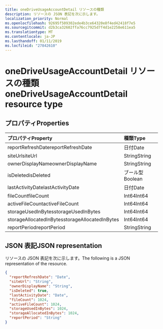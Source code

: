 ```yaml
---
title: oneDriveUsageAccountDetail リソースの種類
description: リソースの JSON 表記を次に示します。
localization_priority: Normal
ms.openlocfilehash: 92695f509302ede4b3ce64320e8f4ed42418f7e5
ms.sourcegitcommit: d2b3ca32602ffa76cc7925d7f4d1e2258e611ea5
ms.translationtype: MT
ms.contentlocale: ja-JP
ms.lasthandoff: 01/11/2019
ms.locfileid: "27842610"
---
```

# <a name="onedriveusageaccountdetail-resource-type"></a><span data-ttu-id="a8826-103">oneDriveUsageAccountDetail リソースの種類</span><span class="sxs-lookup"><span data-stu-id="a8826-103">oneDriveUsageAccountDetail resource type</span></span>

## <a name="properties"></a><span data-ttu-id="a8826-104">プロパティ</span><span class="sxs-lookup"><span data-stu-id="a8826-104">Properties</span></span>

| <span data-ttu-id="a8826-105">プロパティ</span><span class="sxs-lookup"><span data-stu-id="a8826-105">Property</span></span>                | <span data-ttu-id="a8826-106">種類</span><span class="sxs-lookup"><span data-stu-id="a8826-106">Type</span></span>    |
| :---------------------- | :------ |
| <span data-ttu-id="a8826-107">reportRefreshDate</span><span class="sxs-lookup"><span data-stu-id="a8826-107">reportRefreshDate</span></span>       | <span data-ttu-id="a8826-108">日付</span><span class="sxs-lookup"><span data-stu-id="a8826-108">Date</span></span>    |
| <span data-ttu-id="a8826-109">siteUrl</span><span class="sxs-lookup"><span data-stu-id="a8826-109">siteUrl</span></span>                 | <span data-ttu-id="a8826-110">String</span><span class="sxs-lookup"><span data-stu-id="a8826-110">String</span></span>  |
| <span data-ttu-id="a8826-111">ownerDisplayName</span><span class="sxs-lookup"><span data-stu-id="a8826-111">ownerDisplayName</span></span>        | <span data-ttu-id="a8826-112">String</span><span class="sxs-lookup"><span data-stu-id="a8826-112">String</span></span>  |
| <span data-ttu-id="a8826-113">isDeleted</span><span class="sxs-lookup"><span data-stu-id="a8826-113">isDeleted</span></span>               | <span data-ttu-id="a8826-114">ブール型</span><span class="sxs-lookup"><span data-stu-id="a8826-114">Boolean</span></span> |
| <span data-ttu-id="a8826-115">lastActivityDate</span><span class="sxs-lookup"><span data-stu-id="a8826-115">lastActivityDate</span></span>        | <span data-ttu-id="a8826-116">日付</span><span class="sxs-lookup"><span data-stu-id="a8826-116">Date</span></span>    |
| <span data-ttu-id="a8826-117">fileCount</span><span class="sxs-lookup"><span data-stu-id="a8826-117">fileCount</span></span>               | <span data-ttu-id="a8826-118">Int64</span><span class="sxs-lookup"><span data-stu-id="a8826-118">Int64</span></span>   |
| <span data-ttu-id="a8826-119">activeFileCount</span><span class="sxs-lookup"><span data-stu-id="a8826-119">activeFileCount</span></span>         | <span data-ttu-id="a8826-120">Int64</span><span class="sxs-lookup"><span data-stu-id="a8826-120">Int64</span></span>   |
| <span data-ttu-id="a8826-121">storageUsedInBytes</span><span class="sxs-lookup"><span data-stu-id="a8826-121">storageUsedInBytes</span></span>      | <span data-ttu-id="a8826-122">Int64</span><span class="sxs-lookup"><span data-stu-id="a8826-122">Int64</span></span>   |
| <span data-ttu-id="a8826-123">storageAllocatedInBytes</span><span class="sxs-lookup"><span data-stu-id="a8826-123">storageAllocatedInBytes</span></span> | <span data-ttu-id="a8826-124">Int64</span><span class="sxs-lookup"><span data-stu-id="a8826-124">Int64</span></span>   |
| <span data-ttu-id="a8826-125">reportPeriod</span><span class="sxs-lookup"><span data-stu-id="a8826-125">reportPeriod</span></span>            | <span data-ttu-id="a8826-126">String</span><span class="sxs-lookup"><span data-stu-id="a8826-126">String</span></span>  |

## <a name="json-representation"></a><span data-ttu-id="a8826-127">JSON 表記</span><span class="sxs-lookup"><span data-stu-id="a8826-127">JSON representation</span></span>

<span data-ttu-id="a8826-128">リソースの JSON 表記を次に示します。</span><span class="sxs-lookup"><span data-stu-id="a8826-128">The following is a JSON representation of the resource.</span></span>

<!-- {
  "blockType": "resource",
  "@odata.type": "microsoft.graph.oneDriveUsageAccountDetail"
} -->

```json
{
  "reportRefreshDate": "Date", 
  "siteUrl": "String", 
  "ownerDisplayName": "String", 
  "isDeleted": true, 
  "lastActivityDate": "Date", 
  "fileCount": 1024, 
  "activeFileCount": 1024, 
  "storageUsedInBytes": 1024, 
  "storageAllocatedInBytes": 1024, 
  "reportPeriod": "String"
}
```
